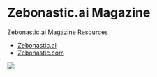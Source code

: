 # Zebonastic.ai Magazine 
Zebonastic.ai Magazine Resources

* [Zebonastic.ai](Zebonastic.ai)
* [Zebonastic.com](Zebonastic.com)    

<img src="https://raw.githubusercontent.com/aiskunks/zebonastic/main/IMG/Small_Zebo_Mag.png">





